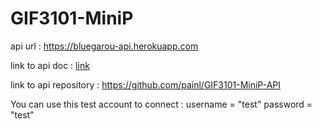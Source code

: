 # GIF3101-MiniP

api url : https://bluegarou-api.herokuapp.com

link to api doc : [link](./BlueGarou_API_Specification.pdf)

link to api repository : https://github.com/painl/GIF3101-MiniP-API

You can use this test account to connect : 
    username = "test" 
    password = "test" 

